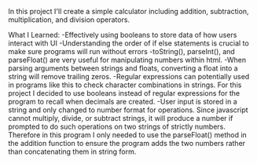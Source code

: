 In this project I'll create a simple calculator including addition, subtraction, multiplication, and division operators.

What I Learned:
-Effectively using booleans to store data of how users interact with UI
-Understanding the order of if else statements is crucial to make sure programs will run without errors
-toString(), parseInt(), and parseFloat() are very useful for manipulating numbers within html.
-When parsing arguments between strings and floats, converting a float into a string will remove trailing zeros.
-Regular expressions can potentially used in programs like this to check character combinations in strings. For this project I decided to use booleans instead of regular expressions for the program to recall when decimals are created.
-User input is stored in a string and only changed to number format for operations. Since javascript cannot multiply, divide, or subtract strings, it will produce a number if prompted to do such operations on two strings of strictly numbers. Therefore in this program I only needed to use the parseFloat() method in the addition function to ensure the program adds the two numbers rather than concatenating them in string form.
